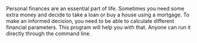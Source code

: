 Personal finances are an essential part of life. Sometimes you need some extra money and decide to take a loan or buy a house using a mortgage. 
To make an informed decision, you need to be able to calculate different financial parameters. This program will help you with that. 
Anyone can run it directly through the command line.
